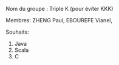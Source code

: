 Nom du groupe : Triple K (pour éviter KKK)

Membres: ZHENG Paul, EBOUREFE Vianel,

Souhaits:
1) Java
2) Scala
3) C
